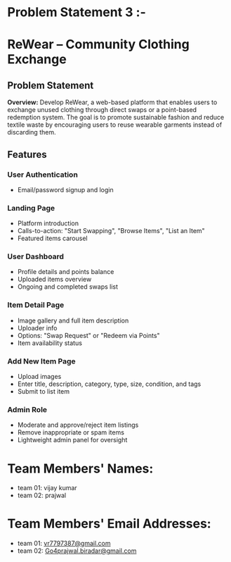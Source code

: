 
# Problem Statement 3 :-

# ReWear – Community Clothing Exchange

## Problem Statement

**Overview:**
Develop ReWear, a web-based platform that enables users to exchange unused clothing through direct swaps or a point-based redemption system. The goal is to promote sustainable fashion and reduce textile waste by encouraging users to reuse wearable garments instead of discarding them.

## Features

### User Authentication
- Email/password signup and login

### Landing Page
- Platform introduction
- Calls-to-action: "Start Swapping", "Browse Items", "List an Item"
- Featured items carousel

### User Dashboard
- Profile details and points balance
- Uploaded items overview
- Ongoing and completed swaps list

### Item Detail Page
- Image gallery and full item description
- Uploader info
- Options: "Swap Request" or "Redeem via Points"
- Item availability status

### Add New Item Page
- Upload images
- Enter title, description, category, type, size, condition, and tags
- Submit to list item

### Admin Role
- Moderate and approve/reject item listings
- Remove inappropriate or spam items
- Lightweight admin panel for oversight

# Team Members' Names:
 - team 01: vijay kumar
 - team 02: prajwal

# Team Members' Email Addresses:
 - team 01: vr7797387@gmail.com
 - team 02: Go4prajwal.biradar@gmail.com

